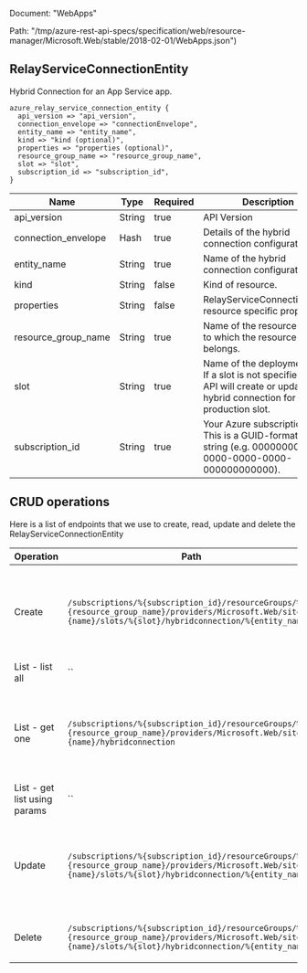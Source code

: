 Document: "WebApps"


Path: "/tmp/azure-rest-api-specs/specification/web/resource-manager/Microsoft.Web/stable/2018-02-01/WebApps.json")

## RelayServiceConnectionEntity

Hybrid Connection for an App Service app.

```puppet
azure_relay_service_connection_entity {
  api_version => "api_version",
  connection_envelope => "connectionEnvelope",
  entity_name => "entity_name",
  kind => "kind (optional)",
  properties => "properties (optional)",
  resource_group_name => "resource_group_name",
  slot => "slot",
  subscription_id => "subscription_id",
}
```

| Name        | Type           | Required       | Description       |
| ------------- | ------------- | ------------- | ------------- |
|api_version | String | true | API Version |
|connection_envelope | Hash | true | Details of the hybrid connection configuration. |
|entity_name | String | true | Name of the hybrid connection configuration. |
|kind | String | false | Kind of resource. |
|properties | String | false | RelayServiceConnectionEntity resource specific properties |
|resource_group_name | String | true | Name of the resource group to which the resource belongs. |
|slot | String | true | Name of the deployment slot. If a slot is not specified, the API will create or update a hybrid connection for the production slot. |
|subscription_id | String | true | Your Azure subscription ID. This is a GUID-formatted string (e.g. 00000000-0000-0000-0000-000000000000). |



## CRUD operations

Here is a list of endpoints that we use to create, read, update and delete the RelayServiceConnectionEntity

| Operation | Path | Verb | Description | OperationID |
| ------------- | ------------- | ------------- | ------------- | ------------- |
|Create|`/subscriptions/%{subscription_id}/resourceGroups/%{resource_group_name}/providers/Microsoft.Web/sites/%{name}/slots/%{slot}/hybridconnection/%{entity_name}`|Put|Creates a new hybrid connection configuration (PUT), or updates an existing one (PATCH).|WebApps_CreateOrUpdateRelayServiceConnectionSlot|
|List - list all|``||||
|List - get one|`/subscriptions/%{subscription_id}/resourceGroups/%{resource_group_name}/providers/Microsoft.Web/sites/%{name}/hybridconnection`|Get|Gets hybrid connections configured for an app (or deployment slot, if specified).|WebApps_ListRelayServiceConnections|
|List - get list using params|``||||
|Update|`/subscriptions/%{subscription_id}/resourceGroups/%{resource_group_name}/providers/Microsoft.Web/sites/%{name}/slots/%{slot}/hybridconnection/%{entity_name}`|Put|Creates a new hybrid connection configuration (PUT), or updates an existing one (PATCH).|WebApps_CreateOrUpdateRelayServiceConnectionSlot|
|Delete|`/subscriptions/%{subscription_id}/resourceGroups/%{resource_group_name}/providers/Microsoft.Web/sites/%{name}/slots/%{slot}/hybridconnection/%{entity_name}`|Delete|Deletes a relay service connection by its name.|WebApps_DeleteRelayServiceConnectionSlot|
